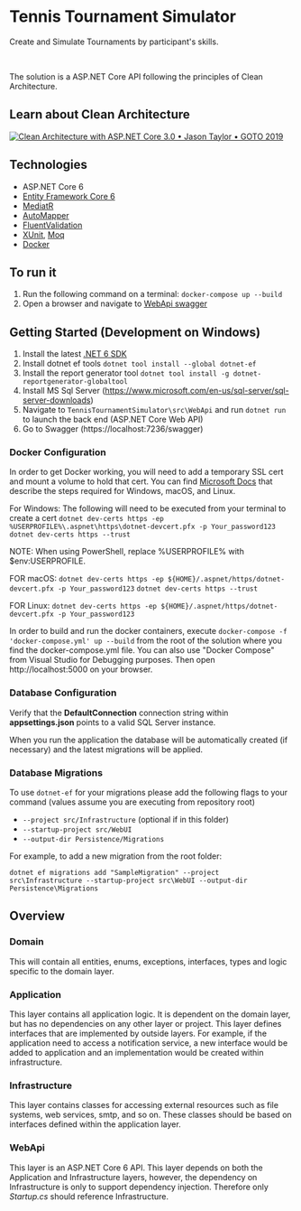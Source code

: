 
# Tennis Tournament Simulator

Create and Simulate Tournaments by participant's skills.

<br/>

The solution is a ASP.NET Core API following the principles of Clean Architecture.

## Learn about Clean Architecture

[![Clean Architecture with ASP.NET Core 3.0 • Jason Taylor • GOTO 2019](https://img.youtube.com/vi/dK4Yb6-LxAk/0.jpg)](https://www.youtube.com/watch?v=dK4Yb6-LxAk)

## Technologies

* ASP.NET Core 6
* [Entity Framework Core 6](https://docs.microsoft.com/en-us/ef/core/)
* [MediatR](https://github.com/jbogard/MediatR)
* [AutoMapper](https://automapper.org/)
* [FluentValidation](https://fluentvalidation.net/)
* [XUnit](https://xunit.net/), [Moq](https://github.com/moq) 
* [Docker](https://redis.io/)

## To run it
1. Run the following command on a terminal: `docker-compose up --build`
2. Open a browser and navigate to [WebApi swagger](http:\\localhost:5000\swagger)

## Getting Started (Development on Windows)

1. Install the latest [.NET 6 SDK](https://dotnet.microsoft.com/download/dotnet/6.0)
2. Install dotnet ef tools `dotnet tool install --global dotnet-ef`
3. Install the report generator tool `dotnet tool install -g dotnet-reportgenerator-globaltool`
4. Install MS Sql Server (https://www.microsoft.com/en-us/sql-server/sql-server-downloads)
4. Navigate to `TennisTournamentSimulator\src\WebApi` and run `dotnet run` to launch the back end (ASP.NET Core Web API)
6. Go to Swagger (https://localhost:7236/swagger)

### Docker Configuration

In order to get Docker working, you will need to add a temporary SSL cert and mount a volume to hold that cert.
You can find [Microsoft Docs](https://docs.microsoft.com/en-us/aspnet/core/security/docker-https?view=aspnetcore-3.1) that describe the steps required for Windows, macOS, and Linux.

For Windows:
The following will need to be executed from your terminal to create a cert
`dotnet dev-certs https -ep %USERPROFILE%\.aspnet\https\dotnet-devcert.pfx -p Your_password123`
`dotnet dev-certs https --trust`

NOTE: When using PowerShell, replace %USERPROFILE% with $env:USERPROFILE.

FOR macOS:
`dotnet dev-certs https -ep ${HOME}/.aspnet/https/dotnet-devcert.pfx -p Your_password123`
`dotnet dev-certs https --trust`

FOR Linux:
`dotnet dev-certs https -ep ${HOME}/.aspnet/https/dotnet-devcert.pfx -p Your_password123`

In order to build and run the docker containers, execute `docker-compose -f 'docker-compose.yml' up --build` from the root of the solution where you find the docker-compose.yml file.  You can also use "Docker Compose" from Visual Studio for Debugging purposes.
Then open http://localhost:5000 on your browser.


### Database Configuration

Verify that the **DefaultConnection** connection string within **appsettings.json** points to a valid SQL Server instance. 

When you run the application the database will be automatically created (if necessary) and the latest migrations will be applied.

### Database Migrations

To use `dotnet-ef` for your migrations please add the following flags to your command (values assume you are executing from repository root)

* `--project src/Infrastructure` (optional if in this folder)
* `--startup-project src/WebUI`
* `--output-dir Persistence/Migrations`

For example, to add a new migration from the root folder:

 `dotnet ef migrations add "SampleMigration" --project src\Infrastructure --startup-project src\WebUI --output-dir Persistence\Migrations`

## Overview

### Domain

This will contain all entities, enums, exceptions, interfaces, types and logic specific to the domain layer.

### Application

This layer contains all application logic. It is dependent on the domain layer, but has no dependencies on any other layer or project. This layer defines interfaces that are implemented by outside layers. For example, if the application need to access a notification service, a new interface would be added to application and an implementation would be created within infrastructure.

### Infrastructure

This layer contains classes for accessing external resources such as file systems, web services, smtp, and so on. These classes should be based on interfaces defined within the application layer.

### WebApi

This layer is an ASP.NET Core 6 API. This layer depends on both the Application and Infrastructure layers, however, the dependency on Infrastructure is only to support dependency injection. Therefore only *Startup.cs* should reference Infrastructure.